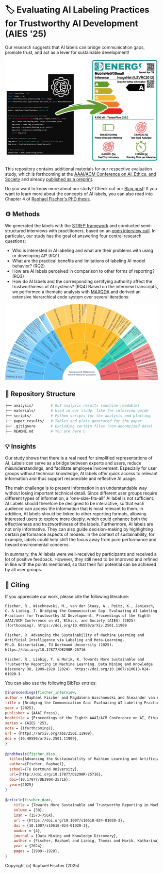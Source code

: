 # 🏷️ Evaluating AI Labeling Practices for Trustworthy AI Development (AIES '25)

Our research suggests that AI labels can bridge communication gaps, promote trust, and act as a lever for sustainable development!

![Label Demo](./materials/24_ml_label_demo.png)

This repository contains additional materials for our respective evaluation study, which is forthcoming at the [AAAI/ACM Conference on AI, Ethics, and Society](https://www.aies-conference.com/2025/) and already [published as a preprint](https://arxiv.org/abs/2501.11909). 

Do you want to know more about our study? Check out our [Blog post](https://lamarr-institute.org/blog/ai-labels-for-trust/)! If you want to learn more about the concepts of AI labels, you can also read into Chapter 4 of [Raphael Fischer's PhD thesis](https://doi.org/10.17877/DE290R-25716).

## ⚙️ Methods
We generated the labels with the [STREP framework](https://github.com/raphischer/strep) and conducted semi-structured interviews with practitioners, based on an [open interview call](https://lamarr.cs.tu-dortmund.de/ml-label-interviews/). In particular, our study has the goal of answering four central research questions:
- Who is interested in AI labeling and what are their problems with using or developing AI? (RQ1)
- What are the practical benefits and limitations of labeling AI model behavior? (RQ2)
- How are AI labels perceived in comparison to other forms of reporting? (RQ3)
- How do AI labels and the corresponding certifying authority affect the trustworthiness of AI systems? (RQ4)
Based on the interview transcripts, we performed a thematic analysis with [MAXQDA](https://www.maxqda.com/) and derived an extensive hierarchical code system over several iterations:

![Thematic Analysis Summary](./paper_results/sum_all.png)

## 📂 Repository Structure
```bash
├── analysis/        # Out analysis results (machine-readable)
├── materials/       # Used in our study, like the interview guide
├── scripts/         # Python scripts for the analysis and plotting
├── paper_results/   # Tables and plots generated for the paper
├── .gitignore       # Excluding certain files (non-anonmyized data)
├── README.md        # You are here 🚀
```

## 💡 Insights
Our study shows that there is a real need for simplified representations of AI. Labels can serve as a bridge between experts and users, reduce misunderstandings, and facilitate employee involvement. Especially for user groups without technical knowledge, AI labels offer quick access to relevant information and thus support responsible and reflective AI usage.

The main challenge is to present information in an understandable way without losing important technical detail. Since different user groups require different types of information, a “one-size-fits-all” AI label is not sufficient. AI Labels should therefore be designed to be interactive, so that each audience can access the information that is most relevant to them. In addition, AI labels should be linked to other reporting formats, allowing interested users to explore more deeply, which could enhance both the effectiveness and trustworthiness of the labels. Furthermore, AI labels are not only informative. They can also guide decision-making by highlighting certain performance aspects of models. In the context of sustainability, for example, labels could help shift the focus away from pure performance and toward environmental concerns.

In summary, the AI labels were well-received by participants and received a lot of positive feedback. However, they still need to be improved and refined in line with the points mentioned, so that their full potential can be achieved by all user groups. 

## 📝 Citing

If you appreciate our work, please cite the following literature:

```
Fischer, R., Wischnewski, M., van der Staay, A., Poitz, K., Janiesch, C. & Liebig, T. Bridging the Communication Gap: Evaluating AI Labeling Practices for Trustworthy AI Development. Proceedings of the Eighth AAAI/ACM Conference on AI, Ethics, and Society (AIES) (2025) (forthcoming). https://doi.org/10.48550/arXiv.2501.11909

Fischer, R. Advancing the Sustainability of Machine Learning and Artificial Intelligence via Labeling and Meta-Learning.
Ph.D. Dissertation, TU Dortmund University (2025). https://doi.org/10.17877/DE290R-25716

Fischer, R., Liebig, T. & Morik, K. Towards More Sustainable and Trustworthy Reporting in Machine Learning. Data Mining and Knowledge Discovery 38, 1909–1928 (2024). https://doi.org/10.1007/s10618-024-01020-3
```


You can also use the following BibTex entries:
```bibtex
@inproceedings{fischer_interview,
author = {Raphael Fischer and Magdalena Wischnewski and Alexander van der Staay and Katharina Poitz and Christian Janiesch and Thomas Liebig},
title = {Bridging the Communication Gap: Evaluating AI Labeling Practices for Trustworthy AI Development},
year = {2025},
publisher = {AAAI Press},
booktitle = {Proceedings of the Eighth AAAI/ACM Conference on AI, Ethics, and Society},
series = {AIES '25},
note = {(forthcoming)},
url = {https://arxiv.org/abs/2501.11909},
doi = {10.48550/arXiv.2501.11909},
}

@phdthesis{fischer_diss,
  title={Advancing the Sustainability of Machine Learning and Artificial Intelligence via Labeling and Meta-Learning},
  author={Fischer, Raphael},
  school={TU Dortmund University},
  url={http://doi.org/10.17877/DE290R-25716},
  doi={10.17877/DE290R-25716},
  year={2025}
}

@article{fischer_dami,
	title = {Towards More Sustainable and Trustworthy Reporting in Machine Learning},
	volume = {38},
	issn = {1573-756X},
	url = {https://doi.org/10.1007/s10618-024-01020-3},
	doi = {10.1007/s10618-024-01020-3},
	number = {4},
	journal = {Data Mining and Knowledge Discovery},
	author = {Fischer, Raphael and Liebig, Thomas and Morik, Katharina},
	year = {2024},
	pages = {1909--1928},
}
```

Copyright (c) Raphael Fischer (2025)